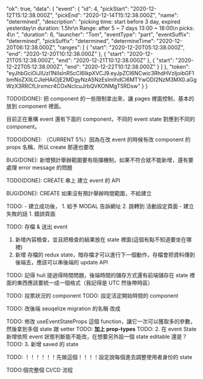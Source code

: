 "ok": true,
"data": {
"event": {
"id": 4,
"pickStart": "2020-12-12T15:12:38.000Z",
"pickEnd": "2020-12-14T15:12:38.000Z",
"name": "determined",
"description": "picking time: start before 3 day, expired yesterday\n duration: 1.5hr\n Range: after 5 ~ 7 days 13:00 ~ 18:00\n picks: 4\n ",
"duration": 6,
"launcher": "Tom",
"eventType": "part",
"eventSuffix": "determined",
"pickSuffix": "determined",
"determineTime": "2020-12-20T06:12:38.000Z",
"ranges": [
{
"start": "2020-12-20T05:12:38.000Z",
"end": "2020-12-20T10:12:38.000Z"
},
{
"start": "2020-12-21T05:12:38.000Z",
"end": "2020-12-21T10:12:38.000Z"
},
{
"start": "2020-12-22T05:12:38.000Z",
"end": "2020-12-22T10:12:38.000Z"
}
]
},
"token": "eyJhbGciOiJIUzI1NiIsInR5cCI6IkpXVCJ9.eyJpZCI6NCwic3RhdHVzIjoibGF1bmNoZXIiLCJleHAiOjE2MDgyNzA5NzEsImlhdCI6MTYwODI2NzM3MX0.aGgWzX3RRCfLIrxmcr4COxNclcuJrbQVKONMgT5RDsw"
}
}

TODO(DONE): 把 component 的一些限制拿出來，讓 pages 裡面控制，基本的放到 component 裡面。

目前正在重構 event 還有下面的 component，不同的 event state 對應到不同的 component。

TODO(DONE): （CURRENT 5%）因為在改 event 的時候有改 component 的 props 名稱，所以 create 那邊也要改

BUG(DONE): 新增預計舉辦範圍要有阻擋機制，如果不符合就不能新增，還有要處理 error message 的問題

TODO(DONE): CREATE 串上 建立 event 的 API

BUG(DONE): CREATE 如果沒有預計舉辦時間範圍，不給建立

TODO: - 建立成功後， 1. 給予 MODAL 告訴網址 2. 跳轉到 活動設定頁面 - 建立失敗的話 1. 錯誤頁面

TODO: 存檔 & 送出 event

1. 新增內容檢查，並且把檢查的結果放在 state 裡面(這個有點不知道要坐在哪裡)
2. 新增 存檔的 redux state，暗存檔才可以進行下一個動作，存檔會把資料傳到後端去，應該可以串後端的 update API

TODO: 記得 huli 提過得時間問題，後端時間的儲存方式還有前端儲存在 state 裡面的東西應該要統一成一個格式（我記得是 UTC 然後帶時區）

TODO: 投票狀況的 component
TODO: 設定活定開始時間的 component

TODO: 改後端 seuqelize migration 的名稱 改成

TODO: 修改 useEventStateProps 這個 function，讓它一次可以獲取多的參數，然後拿到多個 state 跟 setter
TODO: **加上 prop-types**
TODO: 2. 在 event State 新增依照 event 狀態判斷能不能改，在想要另外設一個 state editable 還是？
TODO: 3. 新增 saved 的 state

TODO: ！！！！！！先做這個！！！！設定說每個進去調整使用者身份的 state

TODO:個完整個 CI/CD 流程
